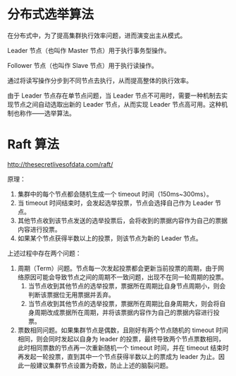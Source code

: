 # 分布式选举算法

在分布式中，为了提高集群执行效率问题，进而演变出主从模式。

Leader 节点（也叫作 Master 节点）用于执行事务型操作。

Follower 节点（也叫作 Slave 节点）用于执行读操作。

通过将读写操作分步到不同节点去执行，从而提高整体的执行效率。

由于 Leader 节点存在单节点问题，当 Leader 节点不可用时，需要一种机制去实现节点之间自动选取出新的 Leader 节点，从而实现 Leader 节点高可用。这种机制也称作——选举算法。

# Raft 算法

http://thesecretlivesofdata.com/raft/

原理：

1. 集群中的每个节点都会随机生成一个 timeout 时间（150ms~300ms）。
2. 当 timeout 时间结束时，会发起选举投票，节点会选择自己作为 Leader 节点。
3. 其他节点收到该节点发送的选举投票后，会将收到的票据内容作为自己的票据内容进行投票。
4. 如果某个节点获得半数以上的投票，则该节点为新的 Leader 节点。



上述过程中存在两个问题：

1. 周期（Term）问题。节点每一次发起投票都会更新当前投票的周期，由于网络原因可能会导致节点之间的周期不一致问题，出现不在同一轮周期的投票。
   1. 当节点收到其他节点的选举投票，票据所在周期比自身节点周期小，则会判断该票据位无用票据并丢弃。
   2. 当节点收到其他节点的选举投票，票据所在周期比自身周期大，则会将自身周期改成票据所在周期，并将该票据内容作为自己的票据内容进行投票。
2. 票数相同问题。如果集群节点是偶数，且刚好有两个节点随机的 timeout 时间相同，则会同时发起以自身为 leader 的投票，最终导致两个节点票数相同，此时相同票数的节点再一次重新随机一个 timeout 时间，并在 timeout 结束时再发起一轮投票，直到其中一个节点获得半数以上的票成为 leader 为止。因此一般建议集群节点设置为奇数，防止上述的脑裂问题。
